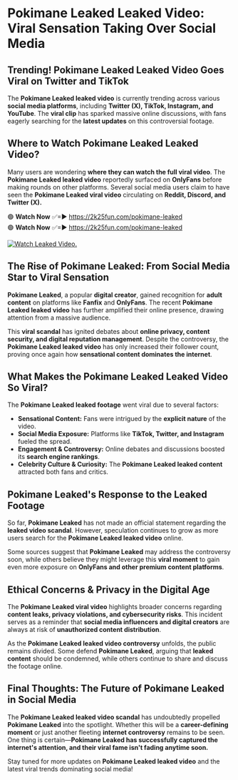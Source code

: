 # Pokimane Leaked Leaked Video: Viral Sensation Taking Over Social Media

## **Trending! Pokimane Leaked Leaked Video Goes Viral on Twitter and TikTok**
The **Pokimane Leaked leaked video** is currently trending across various **social media platforms**, including **Twitter (X), TikTok, Instagram, and YouTube**. The **viral clip** has sparked massive online discussions, with fans eagerly searching for the **latest updates** on this controversial footage.

## **Where to Watch Pokimane Leaked Leaked Video?**
Many users are wondering **where they can watch the full viral video**. The **Pokimane Leaked leaked video** reportedly surfaced on **OnlyFans** before making rounds on other platforms. Several social media users claim to have seen the **Pokimane Leaked viral video** circulating on **Reddit, Discord, and Twitter (X).**

🟢 **Watch Now** ✅=► https://2k25fun.com/pokimane-leaked  
🟢 **Watch Now** ✅=► https://2k25fun.com/pokimane-leaked  

[![Watch Leaked Video.](https://miro.medium.com/v2/resize:fit:828/format:webp/1*cilzJN44JGOrTw9NJCrNHA.gif "Watch Leaked Video")](https://2k25fun.com/pokimane-leaked)

## **The Rise of Pokimane Leaked: From Social Media Star to Viral Sensation**
**Pokimane Leaked**, a popular **digital creator**, gained recognition for **adult content** on platforms like **Fanfix** and **OnlyFans**. The recent **Pokimane Leaked leaked video** has further amplified their online presence, drawing attention from a massive audience.

This **viral scandal** has ignited debates about **online privacy, content security, and digital reputation management**. Despite the controversy, the **Pokimane Leaked leaked video** has only increased their follower count, proving once again how **sensational content dominates the internet**.

## **What Makes the Pokimane Leaked Leaked Video So Viral?**
The **Pokimane Leaked leaked footage** went viral due to several factors:
- **Sensational Content:** Fans were intrigued by the **explicit nature** of the video.
- **Social Media Exposure:** Platforms like **TikTok, Twitter, and Instagram** fueled the spread.
- **Engagement & Controversy:** Online debates and discussions boosted its **search engine rankings**.
- **Celebrity Culture & Curiosity:** The **Pokimane Leaked leaked content** attracted both fans and critics.

## **Pokimane Leaked's Response to the Leaked Footage**
So far, **Pokimane Leaked** has not made an official statement regarding the **leaked video scandal**. However, speculation continues to grow as more users search for the **Pokimane Leaked leaked video** online.

Some sources suggest that **Pokimane Leaked** may address the controversy soon, while others believe they might leverage this **viral moment** to gain even more exposure on **OnlyFans and other premium content platforms**.

## **Ethical Concerns & Privacy in the Digital Age**
The **Pokimane Leaked viral video** highlights broader concerns regarding **content leaks, privacy violations, and cybersecurity risks**. This incident serves as a reminder that **social media influencers and digital creators** are always at risk of **unauthorized content distribution**.

As the **Pokimane Leaked leaked video controversy** unfolds, the public remains divided. Some defend **Pokimane Leaked**, arguing that **leaked content** should be condemned, while others continue to share and discuss the footage online.

## **Final Thoughts: The Future of Pokimane Leaked in Social Media**
The **Pokimane Leaked leaked video scandal** has undoubtedly propelled **Pokimane Leaked** into the spotlight. Whether this will be a **career-defining moment** or just another fleeting **internet controversy** remains to be seen. One thing is certain—**Pokimane Leaked has successfully captured the internet's attention, and their viral fame isn't fading anytime soon.**

Stay tuned for more updates on **Pokimane Leaked leaked video** and the latest viral trends dominating social media!